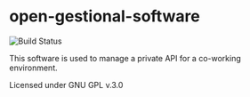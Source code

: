 # open-gestional-software

<img src="https://travis-ci.org/scuty2000/open-gestional-software.svg?branch=master" alt="Build Status" />

This software is used to manage a private API for a co-working environment.

Licensed under GNU GPL v.3.0
